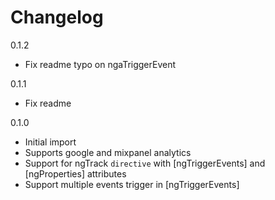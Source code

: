 # Changelog

0.1.2

* Fix readme typo on ngaTriggerEvent

0.1.1

* Fix readme

0.1.0

* Initial import
* Supports google and mixpanel analytics
* Support for ngTrack `directive` with [ngTriggerEvents] and [ngProperties] attributes
* Support multiple events trigger in [ngTriggerEvents]